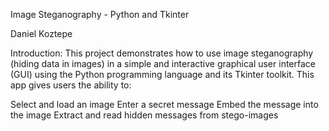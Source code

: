 Image Steganography - Python and Tkinter

Daniel Koztepe

Introduction:
This project demonstrates how to use image steganography (hiding data in images) in a simple and interactive graphical user interface (GUI) using the Python programming language and its Tkinter toolkit. This app gives users the ability to:

Select and load an image
Enter a secret message
Embed the message into the image
Extract and read hidden messages from stego-images
